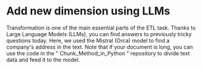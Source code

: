 # Add new dimension using LLMs
Transformation is one of the main essential parts of the ETL task. 
Thanks to Large Language Models (LLMs), you can find answers to previously tricky questions today. Here, we used the Mistral (Orca) model to find a company's address in the text.
Note that if your document is long, you can use the code in the " Chunk_Method_in_Python " repository to divide text data and feed it to the model.
